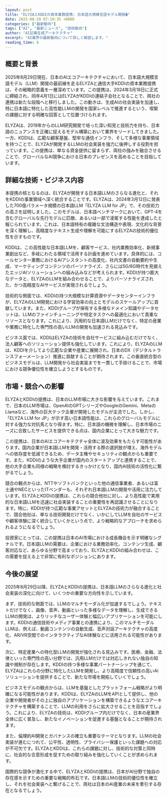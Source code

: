 ```yaml
---
layout: post
title: "ELYZAとKDDIの資本業務提携: 日本語大規模言語モデル開発�"
date: 2025-08-29 07:10:35 +0000
categories: ["最新動向"]
tags: ["AI", "最新ニュース", "技術動向"]
author: "AI記事生成アーキテクチャ"
excerpt: "AI業界の最新動向について詳しく解説します。"
reading_time: 8
---
```


## 概要と背景

2025年8月29日現在、日本のAIエコアーキテクチャにおいて、日本語大規模言語モデル（LLM）開発の最前線を走るELYZAと通信大手KDDIの資本業務提携は、その戦略的意義を一層深めています。この提携は、2024年3月18日に正式に締結され、同年4月1日にはELYZAがKDDIの連結子会社となることで、両社の連携は新たな段階へと移行しました。この動きは、生成AIの社会実装を加速し、特に日本語に特化した高性能LLMの開発を国家レベルで推進するという、喫緊の課題に対する明確な回答として位置づけられます。

ELYZAは、2019年からのLLM研究開発で培った深い知見と技術力を持ち、日本語のニュアンスを正確に捉えるモデル構築において業界をリードしてきました。一方、KDDIは、広範な顧客基盤、堅牢な通信インフラ、そして多様な事業領域を持つことで、ELYZAが開発するLLMの社会実装を強力に後押しする役割を担っています。この提携は、単なる資金提供に留まらず、両社の強みを融合させることで、グローバルなAI競争における日本のプレゼンスを高めることを目指しています。

## 詳細な技術・ビジネス内容

本提携の核となるのは、ELYZAが開発する日本語LLMのさらなる進化と、それをKDDIの事業領域へ深く統合することです。ELYZAは、2024年3月12日に発表した700億パラメータ規模の日本語LLM「ELYZA LLM for JP」で、その技術力の高さを証明しました。このモデルは、日本語ベンチマークにおいて、GPT-4を含むグローバルな先行モデルに匹敵、あるいは一部で凌駕する性能を達成したと報じられています。これは、日本語特有の複雑な文法構造や表現、文化的な背景を深く理解し、高精度なテキスト生成や理解を可能にするELYZAの技術的優位性を示すものです。

KDDIは、この高性能な日本語LLMを、顧客サービス、社内業務効率化、新規事業創出など、多岐にわたる領域で活用する計画を進めています。具体的には、コールセンター業務におけるAIアシスタントの高度化、社内文書の自動要約や生成、マーケティングコンテンツのパーソナライズ、さらには5G/6G時代を見据えたエッジAIソリューションへの組み込みなどが考えられます。KDDIが持つ膨大なデータと、ELYZAのLLMを組み合わせることで、よりパーソナライズされた、かつ高精度なAIサービスが実現されるでしょう。

技術的な側面では、KDDIの持つ大規模な計算資源やデータセンターインフラが、ELYZAのLLM開発における学習効率の向上とモデルのスケールアップに貢献しています。また、KDDIグループが保有する多様なドメイン知識やデータセットは、LLMのファインチューニングや特定タスクへの最適化において貴重なリソースとなります。これにより、汎用的な日本語LLMだけでなく、特定の産業や業務に特化した専門性の高いLLMの開発も加速される見込みです。

ビジネス面では、KDDIはELYZAの技術を自社サービスに組み込むだけでなく、法人顧客へのソリューション提供も強化しています。これにより、ELYZAのLLMは、KDDIを介してより広範な企業や産業に展開され、日本のDX（デジタルトランスフォーメーション）推進に貢献することが期待されます。この垂直統合型のビジネスモデルは、LLM開発から社会実装までを一貫して手掛けることで、市場における競争優位性を確立しようとするものです。

## 市場・競合への影響

ELYZAとKDDIの提携は、日本のLLM市場に大きな影響を与えています。これまで、日本のLLM市場は、OpenAIのGPTシリーズやGoogleのGemini、MetaのLlamaなど、海外の巨大テック企業が開発したモデルが主流でした。しかし、「ELYZA LLM for JP」が示す高い日本語性能は、これらのグローバルモデルに対する強力な対抗馬となり得ます。特に、日本語の機微を理解し、日本市場のニーズに合致したサービスを提供できる点は、国内企業にとって大きな魅力です。

この提携は、日本のAIエコアーキテクチャ全体に波及効果をもたらす可能性があります。国内企業が日本語LLMを開発・活用する際の選択肢が増え、海外モデルへの依存度を低減できるため、データ主権やセキュリティの観点からも重要です。また、KDDIのような大手企業が国内のスタートアップと連携することで、他の大手企業も同様の戦略を検討するきっかけとなり、国内AI技術の活性化に繋がるでしょう。

競合の観点からは、NTTやソフトバンクといった他の通信事業者、あるいは富士通やNECといったITベンダーも、それぞれ日本語LLMの開発や活用に注力しています。ELYZAとKDDIの提携は、これらの競合他社に対し、より高性能で実用的な日本語LLMを迅速に社会実装することの重要性を再認識させることになります。特に、KDDIが持つ広範な事業アセットとELYZAの技術力が融合することで、競合他社は、単なる技術開発だけでなく、いかにしてLLMを自社のサービスや顧客体験に深く統合していくかという点で、より戦略的なアプローチを求められるようになるでしょう。

投資家にとっては、この提携は日本のAI市場における成長機会を示す明確なシグナルです。日本語LLMの需要は、企業における業務効率化、コンテンツ生成、顧客対応など、あらゆる分野で高まっており、ELYZAとKDDIの組み合わせは、この需要を捉える上で非常に有利なポジションにあります。

## 今後の展望

2025年8月29日以降、ELYZAとKDDIの提携は、日本語LLMのさらなる進化と社会実装の深化に向けて、いくつかの重要な方向性を示しています。

まず、技術的な側面では、LLMのマルチモーダル化が加速するでしょう。テキストだけでなく、画像、音声、動画といった多様なデータを理解し、生成できるLLMの開発は、よりリッチなユーザー体験と幅広いアプリケーションを可能にします。KDDIの通信技術やメディア事業との連携により、このマルチモーダルLLMは、例えば、動画コンテンツの自動生成、音声対話アーキテクチャの高度化、AR/VR空間でのインタラクティブなAI体験などに活用される可能性があります。

次に、特定産業への特化型LLMの開発が強化される見込みです。医療、金融、法律といった専門性の高い分野では、汎用LLMだけでは対応しきれない独自の知識や規制が存在します。KDDIの持つ多様な事業パートナーシップを通じて、ELYZAはこれらの分野に特化したLLMを開発し、より高精度で信頼性の高いAIソリューションを提供することで、新たな市場を開拓していくでしょう。

ビジネスモデルの観点からは、LLMを基盤としたプラットフォーム戦略がより明確になる可能性があります。KDDIは、ELYZAのLLMをAPIとして提供し、他の企業や開発者がその上に独自のアプリケーションを構築できるようなエコアーキテクチャを構築することで、LLMの利用をさらに拡大させることを目指すでしょう。これにより、ELYZAの技術は、KDDIグループ内だけでなく、日本の産業界全体に広く普及し、新たなイノベーションを促進する基盤となることが期待されます。

また、倫理的AI開発とガバナンスの確立も重要なテーマとなります。LLMの社会実装が進むにつれて、公平性、透明性、プライバシー保護といった課題への対応が不可欠です。ELYZAとKDDIは、これらの課題に対し、技術的な対策と同時に、社会的な合意形成を促すための取り組みを強化していくことが求められます。

国際的な競争が激化する中で、ELYZAとKDDIの提携は、日本がAI分野で独自の存在感を示すための重要な戦略的布石です。日本語LLMの技術的優位性を確立し、それを社会実装へと繋げることで、両社は日本のAI産業の未来を牽引する存在となるでしょう。


